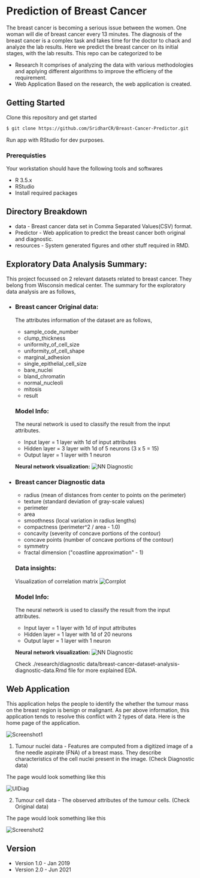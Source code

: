 # Prediction of Breast Cancer
The breast cancer is becoming a serious issue between the women. One woman will die of breast cancer every 13 minutes. The diagnosis of the breast cancer is a complex task and takes time for the doctor to chack and analyze the lab results. Here we predict the breast cancer on its initial stages, with the lab results. This repo can be categorized to be
- Research
     It comprises of analyzing the data with various methodologies and applying different algorithms to improve the
     efficieny of the requirement.
- Web Application
     Based on the research, the web application is created.
## Getting Started
Clone this repository and get started
```sh
$ git clone https://github.com/SridharCR/Breast-Cancer-Predictor.git
```

Run app with RStudio for dev purposes.

### Prerequisties
Your workstation should have the following tools and softwares
- R 3.5.x
- RStudio
- Install required packages

## Directory Breakdown
* data - Breast cancer data set in Comma Separated Values(CSV) format.
* Predictor - Web application to predict the breast cancer both original and diagnostic.
* resources - System generated figures and other stuff required in RMD.

## Exploratory Data Analysis Summary:
This project focussed on 2 relevant datasets related to breast cancer. They belong from Wisconsin medical center.
The summary for the exploratory data analysis are as follows,
- ### Breast cancer Original data:
  The attributes information of the dataset are as follows,
    - sample_code_number
    - clump_thickness
    - uniformity_of_cell_size
    - uniformity_of_cell_shape
    - marginal_adhesion
    - single_epithelial_cell_size
    - bare_nuclei
    - bland_chromatin
    - normal_nucleoli
    - mitosis
    - result
  ### Model Info:   
     The neural network is used to classify the result from the input attributes.
     
     - Input layer = 1 layer with 1d of input attributes
     - Hidden layer = 3 layer with 1d of 5 neurons (3 x 5 = 15)
     - Output layer = 1 layer with 1 neuron

     **Neural network visualization:**
     ![NN Diagnostic ](resources/nn_original.png "NN Original")

- ### Breast cancer Diagnostic data
  - radius (mean of distances from center to points on the perimeter)
  - texture (standard deviation of gray-scale values)
  - perimeter
  - area
  - smoothness (local variation in radius lengths)
  - compactness (perimeter^2 / area - 1.0)
  - concavity (severity of concave portions of the contour)
  - concave points (number of concave portions of the contour)
  - symmetry
  - fractal dimension ("coastline approximation" - 1)

  ### Data insights:
     Visualization of correlation matrix
     ![Corrplot ](resources/plot_correlation_matrix.png "Corr plot Diagnostic")

  ### Model Info:   
     The neural network is used to classify the result from the input attributes.
     
     - Input layer = 1 layer with 1d of input attributes
     - Hidden layer = 1 layer with 1d of 20 neurons
     - Output layer = 1 layer with 1 neuron

     **Neural network visualization:**
     ![NN Diagnostic ](resources/nn_diagnostic.png "NN Diagnostic")

  Check ./research/diagnostic data/breast-cancer-dataset-analysis-diagnostic-data.Rmd file for more explained EDA.

## Web Application
This application helps the people to identify the whether the tumour mass on the breast region is benign or malignant. As per above information, this application tends to resolve this conflict with 2 types of data. Here is the home page of the application.


![Screenshot1 ](resources/Selection_154.png "Screenshot 1")


1. Tumour nuclei data - Features are computed from a digitized image of a fine needle aspirate (FNA) of a breast mass. They describe characteristics of the cell nuclei present in the image. (Check Diagnostic data)

The page would look something like this

![UIDiag](resources/ui_diagnostic.png "Screenshot 2")


2. Tumour cell data - The observed attributes of the tumour cells. (Check Original data)

The page would look something like this

![Screenshot2](resources/ui_original.png "Screenshot 2")

## Version
- Version 1.0 - Jan 2019
- Version 2.0 - Jun 2021

